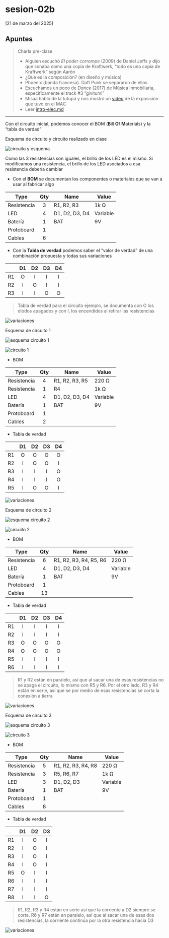 # sesion-02b

[21 de marzo del 2025]

## Apuntes

> Charla pre-clase
>
> - Alguien escuchó *El poder corrompe* (2009) de Daniel Jeffs y dijo que sonaba como una copia de Kraftwerk, “todo es una copia de Kraftwerk” según Aarón
> - ¿Qué es la composición? (en diseño y música)
> - Phoenix (banda francesa). Daft Punk se separaron de ellos
> - Escuchamos un poco de *Dance* (2017) de Música Inmobiliaria, específicamente el track #3 “givitumi”
> - Misaa habló de la tutupá y nos mostró un [video](https://youtu.be/RQ8Tu6p6V1Y) de la exposición que tuvo en el MAC
> - Leer [intro-elec.md](/00-docentes/sesion-02a/intro-elec.md)

***

Con el circuito inicial, podemos conocer el BOM (**B**ill **O**f **M**aterials) y la “tabla de verdad”

Esquema de circuito y circuito realizado en clase

![circuito y esquema](./archivos/2b_1.png)

Como las 3 resistencias son iguales, el brillo de los LED es el mismo. Si modificamos una resistencia, el brillo de los LED asociados a esa resistencia debería cambiar

- Con el **BOM** se documentan los componentes o materiales que se van a usar al fabricar algo

|Type|Qty|Name|Value|
|--|:--:|--|--|
|Resistencia|3|R1, R2, R3|1k Ω|
|LED|4|D1, D2, D3, D4|Variable|
|Batería|1|BAT|9V|
|Protoboard|1|||
|Cables|6|||

- Con la **Tabla de verdad** podemos saber el “valor de verdad” de una combinación propuesta y todas sus variaciones

||D1|D2|D3|D4|
|--|:--:|:--:|:--:|:--:|
|R1|O|I|I|I|
|R2|I|O|I|I|
|R3|I|I|O|O|

> Tabla de verdad para el circuito ejemplo, se documenta con O los diodos apagados y con I, los encendidos al retirar las resistencias

![variaciones](./archivos/2b_2.png)

Esquema de circuito 1

![esquema circuito 1](/00-docentes/sesion-02b/archivos/schLearn1.png)

![circuito 1](./archivos/2b_3.png)

- BOM

|Type|Qty|Name|Value|
|--|:--:|--|--|
|Resistencia|4|R1, R2, R3, R5|220 Ω|
|Resistencia|1|R4|1k Ω|
|LED|4|D1, D2, D3, D4|Variable|
|Batería|1|BAT|9V|
|Protoboard|1|||
|Cables|2|||

- Tabla de verdad

||D1|D2|D3|D4|
|--|:--:|:--:|:--:|:--:|
|R1|O|O|O|O|
|R2|I|O|O|I|
|R3|I|I|I|O|
|R4|I|I|I|O|
|R5|I|O|O|I|

![variaciones](./archivos/2b_4.png)

Esquema de circuito 2

![esquema circuito 2](/00-docentes/sesion-02b/archivos/schLearn2.png)

![circuito 2](./archivos/2b_5.png)

- BOM

|Type|Qty|Name|Value|
|--|:--:|--|--|
|Resistencia|6|R1, R2, R3, R4, R5, R6|220 Ω|
|LED|4|D1, D2, D3, D4|Variable|
|Batería|1|BAT|9V|
|Protoboard|1|||
|Cables|13|||

- Tabla de verdad

||D1|D2|D3|D4|
|--|:--:|:--:|:--:|:--:|
|R1|I|I|I|I|
|R2|I|I|I|I|
|R3|O|O|O|O|
|R4|O|O|O|O|
|R5|I|I|I|I|
|R6|I|I|I|I|

> R1 y R2 están en paralelo, así que al sacar una de esas resistencias no se apaga el circuito, lo mismo con R5 y R6. Por el otro lado, R3 y R4 están en serie, así que se por medio de esas resistencias se corta la conexión a tierra

![variaciones](./archivos/2b_6.png)

Esquema de circuito 3

![esquema circuito 3](/00-docentes/sesion-02b/archivos/schLearn3.png)

![circuito 3](./archivos/2b_7.png)

- BOM

|Type|Qty|Name|Value|
|--|:--:|--|--|
|Resistencia|5|R1, R2, R3, R4, R8|220 Ω|
|Resistencia|3|R5, R6, R7|1k Ω|
|LED|3|D1, D2, D3|Variable|
|Batería|1|BAT|9V|
|Protoboard|1|||
|Cables|8|||

- Tabla de verdad

||D1|D2|D3|
|--|:--:|:--:|:--:|
|R1|I|O|I|
|R2|I|O|I|
|R3|I|O|I|
|R4|I|O|I|
|R5|O|I|I|
|R6|I|I|I|
|R7|I|I|I|
|R8|I|I|O|

> R1, R2, R3 y R4 están en serie así que la corriente a D2 siempre se corta. R6 y R7 están en paralelo, así que al sacar una de esas dos resistencias, la corriente continúa por la otra resistencia hacia D3

![variaciones](./archivos/2b_8.png)
